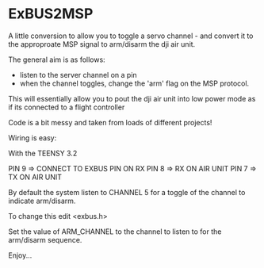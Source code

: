 # ExBUS2MSP

A little conversion to allow you to toggle a servo channel - and convert it to the approproate MSP signal to arm/disarm the dji air unit.

The general aim is as follows:


- listen to the server channel on a pin
- when the channel toggles, change the 'arm' flag on the MSP protocol.

This will essentially allow you to pout the dji air unit into low power mode as if its connected to a flight controller

Code is a bit messy and taken from loads of different projects!

Wiring is easy:

With the TEENSY 3.2

PIN 9  => CONNECT TO EXBUS PIN ON RX
PIN 8 => RX ON AIR UNIT
PIN 7 => TX ON AIR UNIT

By default the system listen to CHANNEL 5 for a toggle of the channel to indicate arm/disarm.

To change this edit  <exbus.h>

Set the value of ARM_CHANNEL to the channel to listen to for the arm/disarm sequence.

Enjoy...